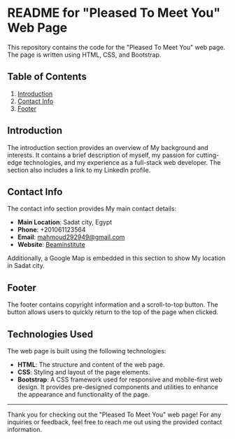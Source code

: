 # README for "Pleased To Meet You" Web Page

This repository contains the code for the "Pleased To Meet You" web page. The page is written using HTML, CSS, and Bootstrap.

## Table of Contents

1. [Introduction](#introduction)
2. [Contact Info](#contact-info)
4. [Footer](#footer)

## Introduction

The introduction section provides an overview of My background and interests. It contains a brief description of myself, my passion for cutting-edge technologies, and my experience as a full-stack web developer. The section also includes a link to my LinkedIn profile.


## Contact Info

The contact info section provides My main contact details:

- **Main Location**: Sadat city, Egypt
- **Phone**: +201061123564
- **Email**: mahmoud292949@gmail.com
- **Website**: [Beaminstitute](https://beaminstitute.org/)

Additionally, a Google Map is embedded in this section to show My location in Sadat city.

## Footer

The footer contains copyright information and a scroll-to-top button. The button allows users to quickly return to the top of the page when clicked.

## Technologies Used

The web page is built using the following technologies:

- **HTML**: The structure and content of the web page.
- **CSS**: Styling and layout of the page elements.
- **Bootstrap**: A CSS framework used for responsive and mobile-first web design. It provides pre-designed components and utilities to enhance the appearance and functionality of the page.

---

Thank you for checking out the "Pleased To Meet You" web page! For any inquiries or feedback, feel free to reach me out using the provided contact information.
